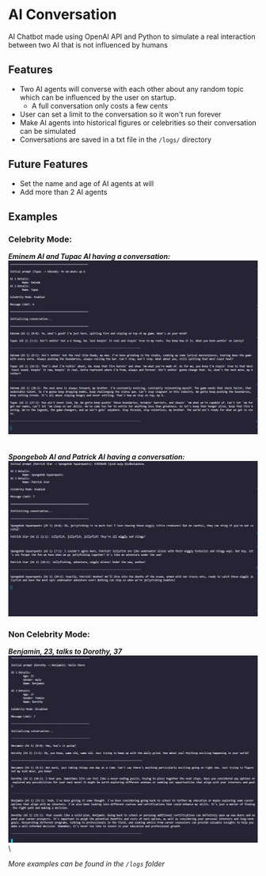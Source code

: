 # AI Conversation
AI Chatbot made using OpenAI API and Python to simulate a real interaction between two AI that is not influenced by humans

## Features
* Two AI agents will converse with each other about any random topic which can be influenced by the user on startup. 
  * A full conversation only costs a few cents
* User can set a limit to the conversation so it won't run forever
* Make AI agents into historical figures or celebrities so their conversation can be simulated
* Conversations are saved in a txt file in the `/logs/` directory

## Future Features
* Set the name and age of AI agents at will
* Add more than 2 AI agents

## Examples
### Celebrity Mode:
***Eminem AI and Tupac AI having a conversation:***
![Tupac and Eminem having a conversation](./logs/preview-images/eminem-tupac-example.png)\
\
\
***Spongebob AI and Patrick AI having a conversation:***
![Spongebob and Patrick having a conversation](./logs/preview-images/spongebob-patrick-example.png)



### Non Celebrity Mode:
***Benjamin, 23, talks to Dorothy, 37***
![Benjamin and Dorothy having a conversation](./logs/preview-images/random-character-example.png)\\

*More examples can be found in the `/logs` folder*
